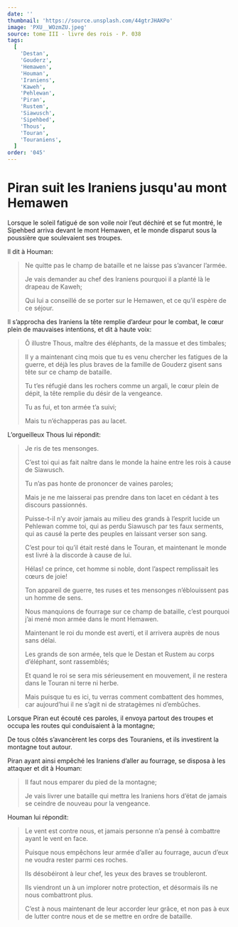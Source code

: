 ```yaml
---
date: ''
thumbnail: 'https://source.unsplash.com/44gtrJHAKPo'
image: 'PXU__WOzmZU.jpeg'
source: tome III - livre des rois - P. 038
tags:
  [
    'Destan',
    'Gouderz',
    'Hemawen',
    'Houman',
    'Iraniens',
    'Kaweh',
    'Pehlewan',
    'Piran',
    'Rustem',
    'Siawusch',
    'Sipehbed',
    'Thous',
    'Touran',
    'Touraniens',
  ]
order: '045'
---
```


# Piran suit les Iraniens jusqu'au mont Hemawen

Lorsque le soleil fatigué de son voile noir l’eut déchiré et se fut montré, le Sipehbed arriva devant le mont Hemawen, et le monde disparut sous la poussière que soulevaient ses troupes.

Il dit à Houman:

> Ne quitte pas le champ de bataille et ne laisse pas s’avancer l’armée.
>
> Je vais demander au chef des Iraniens pourquoi il a planté là le drapeau de Kaweh;
>
> Qui lui a conseillé de se porter sur le Hemawen, et ce qu’il espère de ce séjour.

Il s’approcha des Iraniens la tête remplie d’ardeur pour le combat, le cœur plein de mauvaises intentions, et dit à haute voix:

> Ô illustre Thous, maître des éléphants, de la massue et des timbales;
>
> Il y a maintenant cinq mois que tu es venu chercher les fatigues de la guerre, et déjà les plus braves de la famille de Gouderz gisent sans tête sur ce champ de bataille.
>
> Tu t’es réfugié dans les rochers comme un argali, le cœur plein de dépit, la tête remplie du désir de la vengeance.
>
> Tu as fui, et ton armée t’a suivi;
>
> Mais tu n’échapperas pas au lacet.

L’orgueilleux Thous lui répondit:

> Je ris de tes mensonges.
>
> C’est toi qui as fait naître dans le monde la haine entre les rois à cause de Siawusch.
>
> Tu n’as pas honte de prononcer de vaines paroles;
>
> Mais je ne me laisserai pas prendre dans ton lacet en cédant à tes discours passionnés.
>
> Puisse-t-il n’y avoir jamais au milieu des grands à l’esprit lucide un Pehlewan comme toi, qui as perdu Siawusch par tes faux serments, qui as causé la perte des peuples en laissant verser son sang.
>
> C’est pour toi qu’il était resté dans le Touran, et maintenant le monde est livré à la discorde à cause de lui.
>
> Hélas! ce prince, cet homme si noble, dont l’aspect remplissait les cœurs de joie!
>
> Ton appareil de guerre, tes ruses et tes mensonges n’éblouissent pas un homme de sens.
>
> Nous manquions de fourrage sur ce champ de bataille, c’est pourquoi j’ai mené mon armée dans le mont Hemawen.
>
> Maintenant le roi du monde est averti, et il arrivera auprès de nous sans délai.
>
> Les grands de son armée, tels que le Destan et Rustem au corps d’éléphant, sont rassemblés;
>
> Et quand le roi se sera mis sérieusement en mouvement, il ne restera dans le Touran ni terre ni herbe.
>
> Mais puisque tu es ici, tu verras comment combattent des hommes, car aujourd’hui il ne s’agit ni de stratagèmes ni d’embûches.

Lorsque Piran eut écouté ces paroles, il envoya partout des troupes et occupa les routes qui conduisaient à la montagne;

De tous côtés s’avancèrent les corps des Touraniens, et ils investirent la montagne tout autour.

Piran ayant ainsi empêché les Iraniens d’aller au fourrage, se disposa à les attaquer et dit à Houman:

> Il faut nous emparer du pied de la montagne;
>
> Je vais livrer une bataille qui mettra les Iraniens hors d’état de jamais se ceindre de nouveau pour la vengeance.

Houman lui répondit:

> Le vent est contre nous, et jamais personne n’a pensé à combattre ayant le vent en face.
>
> Puisque nous empêchons leur armée d’aller au fourrage, aucun d’eux ne voudra rester parmi ces roches.
>
> lls désobéiront à leur chef, les yeux des braves se troubleront.
>
> Ils viendront un à un implorer notre protection, et désormais ils ne nous combattront plus.
>
> C’est à nous maintenant de leur accorder leur grâce, et non pas à eux de lutter contre nous et de se mettre en ordre de bataille.
